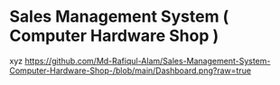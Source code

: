 # Sales Management System ( Computer Hardware Shop )
xyz
https://github.com/Md-Rafiqul-Alam/Sales-Management-System-Computer-Hardware-Shop-/blob/main/Dashboard.png?raw=true
